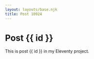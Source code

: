 ```yaml
---
layout: layouts/base.njk
title: Post 10924
---
```


# Post {{ id }}

This is post {{ id }} in my Eleventy project.
